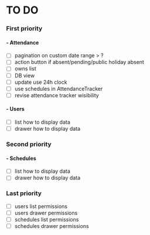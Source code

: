 # TO DO
### First priority
#### - Attendance
- [ ] pagination on custom date range > ?
- [ ] action button if absent/pending/public holiday absent
- [ ] owns list
- [ ] DB view
- [ ] update use 24h clock
- [ ] use schedules in AttendanceTracker
- [ ] revise attendance tracker wisibility

#### - Users
- [ ] list how to display data
- [ ] drawer how to display data

### Second priority
#### - Schedules
- [ ] list how to display data
- [ ] drawer how to display data

### Last priority
- [ ] users list permissions
- [ ] users drawer permissions
- [ ] schedules list permissions
- [ ] schedules drawer permissions
